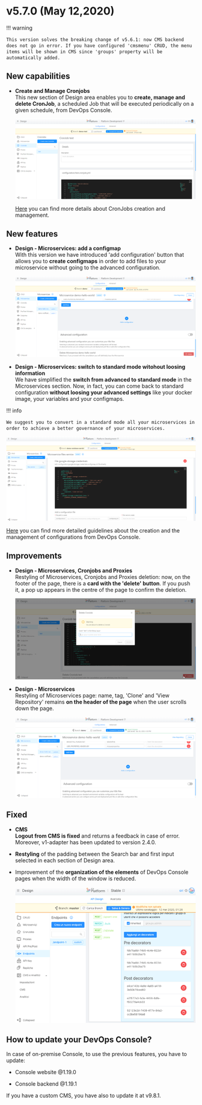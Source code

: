 # v5.7.0 (May 12,2020)

!!! warning

    This version solves the breaking change of v5.6.1: now CMS backend does not go in error. If you have configured 'cmsmenu' CRUD, the menu items will be shown in CMS since 'groups' property will be automatically added.

## New capabilities

* **Create and Manage Cronjobs**        
  This new section of Design area enables you to **create, manage and delete CronJob**, a scheduled Job that will be executed periodically on a given schedule, from DevOps Console. 

  ![test-cronjobs](img/test-cronjobs.png)

    [Here](https://docs.mia-platform.eu/development_suite/api-console/api-design/jobs-cronjob/) you can find more details about CronJobs creation and management.



## New features

* **Design - Microservices: add a configmap**        
    With this version we have introduced 'add configuration' button that allows you to **create configmaps** in order to add files to your microservice without going to the advanced configuration. 

  ![microservice](img/microservice-new.png)
  
* **Design - Microservices: switch to standard mode witohout loosing information**     
    We have simplified the **switch from advanced to standard mode** in the Microservices section. Now, in fact, you can come back to standard configuration **without loosing your advanced settings** like your docker image, your variables and your configmaps.

!!! info

    We suggest you to convert in a standard mode all your microservices in order to achieve a better governance of your microservices. 

  ![new-adv-conf](img/new-adv-conf.png)

  [Here](https://docs.mia-platform.eu/development_suite/api-console/api-design/services/) you can find more detailed guidelines about the creation and the management of configurations from DevOps Console.

## Improvements

* **Design - Microservices, Cronjobs and Proxies**      
    Restyling of Microservices, Cronjobs and Proxies deletion: now, on the footer of the page, there is a **card with the 'delete' button**. If you push it, a pop up appears in the centre of the page to confirm the deletion.

  ![footer-button](img/footer-button.png)

* **Design - Microservices**      
    Restyling of Microservices page: name, tag, 'Clone' and 'View Repository' remains **on the header of the page** when the user scrolls down the page.

  ![header-buttons](img/header-buttons.png)

## Fixed

* **CMS**     
  **Logout from CMS is fixed** and returns a feedback in case of error. Moreover, v1-adapter has been updated to version 2.4.0.

* **Restyling** of the padding between the Search bar and first input selected in each section of Design area. 
  
* Improvement of the **organization of the elements** of DevOps Console pages when the width of the window is reduced.

  ![width](img/width.png)

## How to update your DevOps Console?

In case of on-premise Console, to use the previous features, you have to update:  

* Console website @1.19.0

* Console backend @1.19.1

If you have a custom CMS, you have also to update it at v9.8.1.
